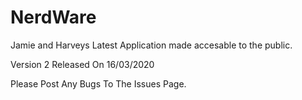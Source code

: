 # NerdWare
Jamie and Harveys Latest Application made accesable to the public.

Version 2 Released On 16/03/2020

Please Post Any Bugs To The Issues Page.
